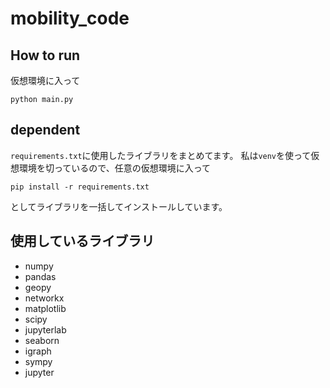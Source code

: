 # mobility_code
## How to run
仮想環境に入って
```
python main.py
```

## dependent
`requirements.txt`に使用したライブラリをまとめてます。
私は`venv`を使って仮想環境を切っているので、任意の仮想環境に入って
```
pip install -r requirements.txt
```
としてライブラリを一括してインストールしています。


## 使用しているライブラリ
- numpy
- pandas
- geopy
- networkx
- matplotlib
- scipy
- jupyterlab
- seaborn
- igraph
- sympy
- jupyter

